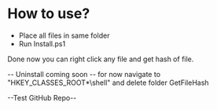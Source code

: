 
# How to use?
* Place all files in same folder
* Run Install.ps1

Done now you can right click any file and get hash of file. 

-- Uninstall coming soon -- for now navigate to "HKEY_CLASSES_ROOT\*\shell"  and delete folder GetFileHash

--Test GitHub Repo--
